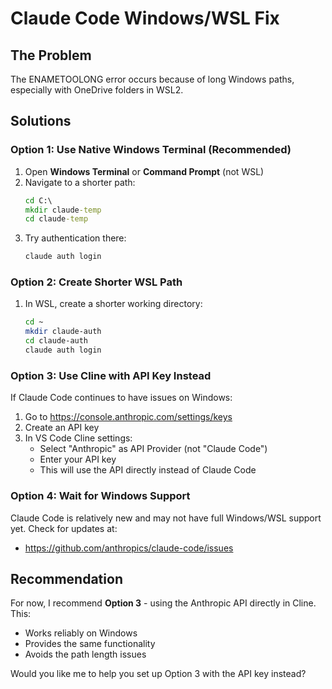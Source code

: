 # Claude Code Windows/WSL Fix

## The Problem
The ENAMETOOLONG error occurs because of long Windows paths, especially with OneDrive folders in WSL2.

## Solutions

### Option 1: Use Native Windows Terminal (Recommended)
1. Open **Windows Terminal** or **Command Prompt** (not WSL)
2. Navigate to a shorter path:
   ```cmd
   cd C:\
   mkdir claude-temp
   cd claude-temp
   ```
3. Try authentication there:
   ```cmd
   claude auth login
   ```

### Option 2: Create Shorter WSL Path
1. In WSL, create a shorter working directory:
   ```bash
   cd ~
   mkdir claude-auth
   cd claude-auth
   claude auth login
   ```

### Option 3: Use Cline with API Key Instead
If Claude Code continues to have issues on Windows:

1. Go to https://console.anthropic.com/settings/keys
2. Create an API key
3. In VS Code Cline settings:
   - Select "Anthropic" as API Provider (not "Claude Code")
   - Enter your API key
   - This will use the API directly instead of Claude Code

### Option 4: Wait for Windows Support
Claude Code is relatively new and may not have full Windows/WSL support yet. Check for updates at:
- https://github.com/anthropics/claude-code/issues

## Recommendation
For now, I recommend **Option 3** - using the Anthropic API directly in Cline. This:
- Works reliably on Windows
- Provides the same functionality
- Avoids the path length issues

Would you like me to help you set up Option 3 with the API key instead?